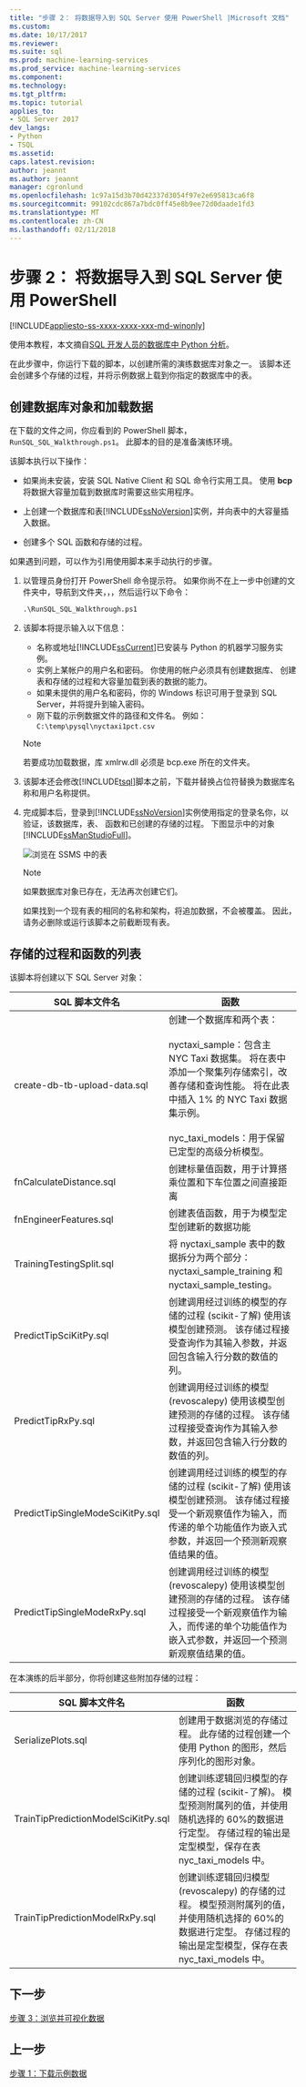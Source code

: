 ```yaml
---
title: "步骤 2： 将数据导入到 SQL Server 使用 PowerShell |Microsoft 文档"
ms.custom: 
ms.date: 10/17/2017
ms.reviewer: 
ms.suite: sql
ms.prod: machine-learning-services
ms.prod_service: machine-learning-services
ms.component: 
ms.technology: 
ms.tgt_pltfrm: 
ms.topic: tutorial
applies_to:
- SQL Server 2017
dev_langs:
- Python
- TSQL
ms.assetid: 
caps.latest.revision: 
author: jeannt
ms.author: jeannt
manager: cgronlund
ms.openlocfilehash: 1c97a15d3b70d42337d3054f97e2e695813ca6f8
ms.sourcegitcommit: 99102cdc867a7bdc0ff45e8b9ee72d0daade1fd3
ms.translationtype: MT
ms.contentlocale: zh-CN
ms.lasthandoff: 02/11/2018
---
```

# <a name="step-2-import-data-to-sql-server-using-powershell"></a>步骤 2： 将数据导入到 SQL Server 使用 PowerShell
[!INCLUDE[appliesto-ss-xxxx-xxxx-xxx-md-winonly](../../includes/appliesto-ss-xxxx-xxxx-xxx-md-winonly.md)]

使用本教程，本文摘自[SQL 开发人员的数据库中 Python 分析](sqldev-in-database-python-for-sql-developers.md)。 

在此步骤中，你运行下载的脚本，以创建所需的演练数据库对象之一。 该脚本还会创建多个存储的过程，并将示例数据上载到你指定的数据库中的表。

## <a name="create-database-objects-and-load-data"></a>创建数据库对象和加载数据

在下载的文件之间，你应看到的 PowerShell 脚本， `RunSQL_SQL_Walkthrough.ps1`。 此脚本的目的是准备演练环境。

该脚本执行以下操作：

- 如果尚未安装，安装 SQL Native Client 和 SQL 命令行实用工具。 使用 **bcp**将数据大容量加载到数据库时需要这些实用程序。

- 上创建一个数据库和表[!INCLUDE[ssNoVersion](../../includes/ssnoversion-md.md)]实例，并向表中的大容量插入数据。

- 创建多个 SQL 函数和存储的过程。

如果遇到问题，可以作为引用使用脚本来手动执行的步骤。

1. 以管理员身份打开 PowerShell 命令提示符。 如果你尚不在上一步中创建的文件夹中，导航到文件夹，，，然后运行以下命令：
  
    ```ps
    .\RunSQL_SQL_Walkthrough.ps1
    ```

2. 该脚本将提示输入以下信息：

    - 名称或地址[!INCLUDE[ssCurrent](../../includes/sscurrent-md.md)]已安装与 Python 的机器学习服务实例。
    - 实例上某帐户的用户名和密码。 你使用的帐户必须具有创建数据库、 创建表和存储的过程和大容量加载到表的数据的能力。 
    - 如果未提供的用户名和密码，你的 Windows 标识可用于登录到 SQL Server，并将提升到输入密码。
    - 刚下载的示例数据文件的路径和文件名。 例如： `C:\temp\pysql\nyctaxi1pct.csv`

    > [!NOTE]
    > 若要成功加载数据，库 xmlrw.dll 必须是 bcp.exe 所在的文件夹。

3. 该脚本还会修改[!INCLUDE[tsql](../../includes/tsql-md.md)]脚本之前，下载并替换占位符替换为数据库名称和用户名称提供。
  
4. 完成脚本后，登录到[!INCLUDE[ssNoVersion](../../includes/ssnoversion-md.md)]实例使用指定的登录名你，以验证，该数据库，表、 函数和已创建的存储的过程。 下图显示中的对象[!INCLUDE[ssManStudioFull](../../includes/ssmanstudiofull-md.md)]。

    ![浏览在 SSMS 中的表](media/sqldev-python-browsetables1.png "在 SSMS 中查看表")

    > [!NOTE]
    > 如果数据库对象已存在，无法再次创建它们。
    > 
    > 如果找到一个现有表的相同的名称和架构，将追加数据，不会被覆盖。 因此，请务必删除或运行该脚本之前截断现有表。

## <a name="list-of-stored-procedures-and-functions"></a>存储的过程和函数的列表

该脚本将创建以下 SQL Server 对象：

|**SQL 脚本文件名**|**函数**|
|------|------|
|create-db-tb-upload-data.sql|创建一个数据库和两个表：<br /><br />nyctaxi_sample：包含主 NYC Taxi 数据集。 将在表中添加一个聚集列存储索引，改善存储和查询性能。 将在此表中插入 1% 的 NYC Taxi 数据集示例。<br /><br />nyc_taxi_models：用于保留已定型的高级分析模型。|
|fnCalculateDistance.sql|创建标量值函数，用于计算搭乘位置和下车位置之间直接距离|
|fnEngineerFeatures.sql|创建表值函数，用于为模型定型创建新的数据功能|
|TrainingTestingSplit.sql|将 nyctaxi_sample 表中的数据拆分为两个部分： nyctaxi_sample_training 和 nyctaxi_sample_testing。|
|PredictTipSciKitPy.sql|创建调用经过训练的模型的存储的过程 (scikit-了解) 使用该模型创建预测。 该存储过程接受查询作为其输入参数，并返回包含输入行分数的数值的列。|
|PredictTipRxPy.sql|创建调用经过训练的模型 (revoscalepy) 使用该模型创建预测的存储的过程。 该存储过程接受查询作为其输入参数，并返回包含输入行分数的数值的列。|
|PredictTipSingleModeSciKitPy.sql|创建调用经过训练的模型的存储的过程 (scikit-了解) 使用该模型创建预测。 该存储过程接受一个新观察值作为输入，而传递的单个功能值作为嵌入式参数，并返回一个预测新观察值结果的值。|
|PredictTipSingleModeRxPy.sql|创建调用经过训练的模型 (revoscalepy) 使用该模型创建预测的存储的过程。 该存储过程接受一个新观察值作为输入，而传递的单个功能值作为嵌入式参数，并返回一个预测新观察值结果的值。|

在本演练的后半部分，你将创建这些附加存储的过程：
    
|**SQL 脚本文件名**|**函数**|
|------|------|
|SerializePlots.sql|创建用于数据浏览的存储过程。 此存储的过程创建一个使用 Python 的图形，然后序列化的图形对象。|
|TrainTipPredictionModelSciKitPy.sql|创建训练逻辑回归模型的存储的过程 (scikit-了解)。 模型预测附属列的值，并使用随机选择的 60%的数据进行定型。 存储过程的输出是定型模型，保存在表 nyc_taxi_models 中。|
|TrainTipPredictionModelRxPy.sql|创建训练逻辑回归模型 (revoscalepy) 的存储的过程。 模型预测附属列的值，并使用随机选择的 60%的数据进行定型。 存储过程的输出是定型模型，保存在表 nyc_taxi_models 中。|

## <a name="next-step"></a>下一步

[步骤 3：浏览并可视化数据](sqldev-py3-explore-and-visualize-the-data.md)

## <a name="previous-step"></a>上一步

[步骤 1：下载示例数据](sqldev-py1-download-the-sample-data.md)

